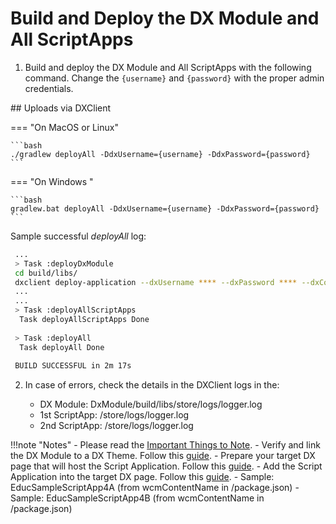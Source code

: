 # Build and Deploy the DX Module and All ScriptApps

1. Build and deploy the DX Module and All ScriptApps with the following command. Change the `{username}` and `{password}` with the proper admin credentials.

## Uploads via DXClient

=== "On MacOS or Linux"

    ```bash
    ./gradlew deployAll -DdxUsername={username} -DdxPassword={password}
    ```

=== "On Windows "

    ```bash
    gradlew.bat deployAll -DdxUsername={username} -DdxPassword={password}
    ```

   Sample successful _deployAll_ log:

   ```bash
    ...
    > Task :deployDxModule
    cd build/libs/
    dxclient deploy-application --dxUsername **** --dxPassword **** --dxConnectUsername **** --dxConnectPassword **** --applicationFile ReactNReactDOMv18r2.ear --applicationName ReactNReactDOMv18r2 --dxProtocol https --hostname localhost --dxPort 10041 --dxProfileName wp_profile
    ...
    ...
    > Task :deployAllScriptApps
     Task deployAllScriptApps Done
    
    > Task :deployAll
     Task deployAll Done
    
    BUILD SUCCESSFUL in 2m 17s
   ```
2. In case of errors, check the details in the DXClient logs in the:

    - DX Module: DxModule/build/libs/store/logs/logger.log
    - 1st ScriptApp: <ScriptApp01>/store/logs/logger.log
    - 2nd ScriptApp: <ScriptApp02>/store/logs/logger.log

!!!note "Notes"
    - Please read the [Important Things to Note](../post-deployment/important_things_to_note.md).
    - Verify and link the DX Module to a DX Theme. Follow this [guide](../post-deployment/verify_link_module_to_theme.md).
    - Prepare your target DX page that will host the Script Application. Follow this [guide](../post-deployment/prepare_dx_page.md).
    - Add the Script Application into the target DX page. Follow this [guide](../post-deployment/add_scriptapp_to_page.md).
        - Sample: EducSampleScriptApp4A (from wcmContentName in <ScriptApp01>/package.json)
        - Sample: EducSampleScriptApp4B (from wcmContentName in <ScriptApp02>/package.json)
